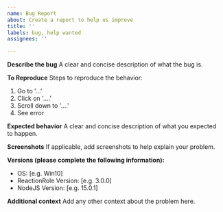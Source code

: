 ```yaml
---
name: Bug Report
about: Create a report to help us improve
title: ''
labels: bug, help wanted
assignees: ''

---
```


**Describe the bug**
A clear and concise description of what the bug is.

**To Reproduce**
Steps to reproduce the behavior:
1. Go to '...'
2. Click on '....'
3. Scroll down to '....'
4. See error

**Expected behavior**
A clear and concise description of what you expected to happen.

**Screenshots**
If applicable, add screenshots to help explain your problem.

**Versions (please complete the following information):**
 - OS: [e.g. Win10]
 - ReactionRole Version: [e.g. 3.0.0]
 - NodeJS Version: [e.g. 15.0.1]

**Additional context**
Add any other context about the problem here.

